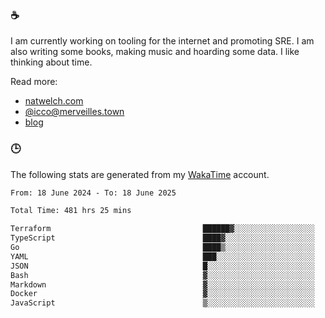 ### ☕

I am currently working on tooling for the internet and promoting SRE. I am also writing some books, making music and hoarding some data. I like thinking about time.

Read more:

 - [natwelch.com](https://natwelch.com)
 - [@icco@merveilles.town](https://merveilles.town/@icco)
 - [blog](https://writing.natwelch.com)

### 🕒

The following stats are generated from my [WakaTime](https://wakatime.com/@icco) account.

<!--START_SECTION:waka-->

```txt
From: 18 June 2024 - To: 18 June 2025

Total Time: 481 hrs 25 mins

Terraform                                  ██████▓░░░░░░░░░░░░░░░░░░   26.38 %
TypeScript                                 ████▓░░░░░░░░░░░░░░░░░░░░   18.37 %
Go                                         ████▒░░░░░░░░░░░░░░░░░░░░   17.16 %
YAML                                       ███░░░░░░░░░░░░░░░░░░░░░░   11.46 %
JSON                                       █░░░░░░░░░░░░░░░░░░░░░░░░   04.19 %
Bash                                       ▓░░░░░░░░░░░░░░░░░░░░░░░░   03.16 %
Markdown                                   ▓░░░░░░░░░░░░░░░░░░░░░░░░   02.87 %
Docker                                     ▓░░░░░░░░░░░░░░░░░░░░░░░░   02.60 %
JavaScript                                 ▒░░░░░░░░░░░░░░░░░░░░░░░░   01.83 %
```

<!--END_SECTION:waka-->

